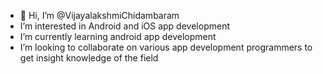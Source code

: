 - 👋 Hi, I’m @VijayalakshmiChidambaram
-  I’m interested in Android and iOS app development
-  I’m currently learning android app development
-  I’m looking to collaborate on various app development programmers to get insight knowledge of the field

<!---
VijayalakshmiChidambaram/VijayalakshmiChidambaram is a ✨ special ✨ repository because its `README.md` (this file) appears on your GitHub profile.
You can click the Preview link to take a look at your changes.
--->
